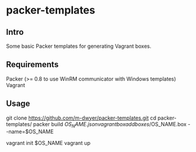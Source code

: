 # packer-templates

## Intro

Some basic Packer templates for generating Vagrant boxes.

## Requirements

Packer (>= 0.8 to use WinRM communicator with Windows templates)
Vagrant

## Usage

git clone https://github.com/m-dwyer/packer-templates.git
cd packer-templates/
packer build $OS_NAME.json
vagrant box add boxes/$OS_NAME.box --name=$OS_NAME

vagrant init $OS_NAME
vagrant up
